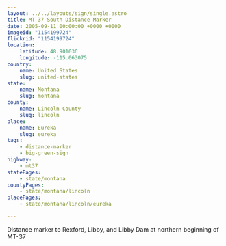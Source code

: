 ```yaml
---
layout: ../../layouts/sign/single.astro
title: MT-37 South Distance Marker
date: 2005-09-11 00:00:00 +0000 +0000
imageid: "1154199724"
flickrid: "1154199724"
location:
    latitude: 48.901036
    longitude: -115.063075
country:
    name: United States
    slug: united-states
state:
    name: Montana
    slug: montana
county:
    name: Lincoln County
    slug: lincoln
place:
    name: Eureka
    slug: eureka
tags:
    - distance-marker
    - big-green-sign
highway:
    - mt37
statePages:
    - state/montana
countyPages:
    - state/montana/lincoln
placePages:
    - state/montana/lincoln/eureka

---
```

Distance marker to Rexford, Libby, and Libby Dam at northern beginning of MT-37